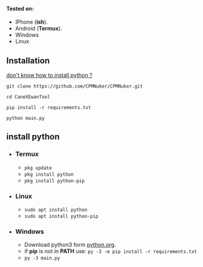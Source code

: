 
#### Tested on:
- IPhone (**ish**).
- Android (**Termux**).
- Windows
- Linux

## Installation
[don't know how to install python ?](#install-python)
```
git clone https://github.com/CPMNuker/CPMNuker.git
```
```
cd CaneXEwanTool
```
```
pip install -r requirements.txt
```
```
python main.py
```

## install python

- ### Termux
    - `pkg update`
    - `pkg install python`
    - `pkg install python-pip`

- ### Linux
    - `sudo apt install python`
    - `sudo apt install python-pip`

- ### Windows
    - Download python3 form [python.org](https://www.python.org/downloads/).
    - if **pip** is not in **PATH** use: `py -3 -m pip install -r requirements.txt`
    - `py -3 main.py`
